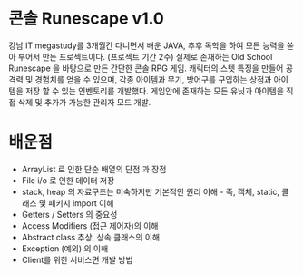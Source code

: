 # 콘솔 Runescape v1.0

강남 IT megastudy를 3개월간 다니면서 배운 JAVA, 추후 독학을 하여 모든 능력을 쏟아 부어서 만든 프로젝트이다. (프로젝트 기간 2주)
실제로 존재하는 Old School Runescape 을 바탕으로 만든 간단한 콘솔 RPG 게임. 캐릭터의 스텟 특징을 만들어 공격력 및 경험치를 얻을 수 있으며, 각종 아이템과 무기, 방어구를 구입하는 상점과 
아이템을 저장 할 수 있는 인벤토리를 개발했다. 게임안에 존재하는 모든 유닛과 아이템을 직접 삭제 및 추가가 가능한 관리자 모드 개발.

# 배운점

* ArrayList 로 인한 단순 배열의 단점 과 장점
* File i/o 로 인한 데이터 저장
* stack, heap 의 자료구조는 미숙하지만 기본적인 원리 이해 - 즉, 객체, static, 클래스 및 패키지 import 이해
* Getters / Setters 의 중요성
* Access Modifiers (접근 제어자)의 이해
* Abstract class 추상, 상속 클래스의 이해
* Exception (예외) 의 이해
* Client를 위한 서비스면 개발 방법

